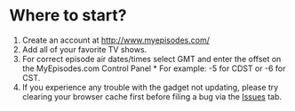 # **Where to start?** #
  1. Create an account at http://www.myepisodes.com/
  1. Add all of your favorite TV shows.
  1. For correct episode air dates/times select GMT and enter the offset on the MyEpisodes.com Control Panel
    * For example: -5 for CDST or -6 for CST.
  1. If you experience any trouble with the gadget not updating, please try clearing your browser cache first before filing a bug via the [Issues](https://code.google.com/p/my-episodes-2-ical/issues/) tab.